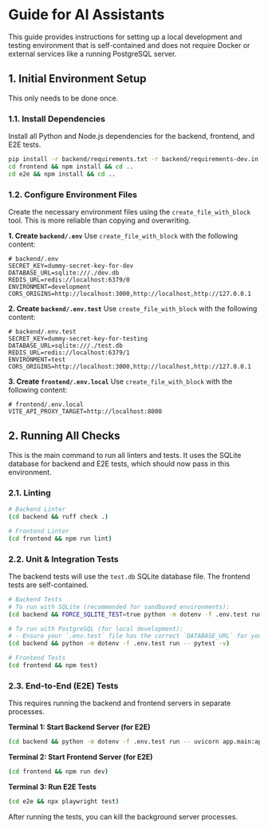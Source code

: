 # Guide for AI Assistants

This guide provides instructions for setting up a local development and testing environment that is self-contained and does not require Docker or external services like a running PostgreSQL server.

## 1. Initial Environment Setup

This only needs to be done once.

### 1.1. Install Dependencies

Install all Python and Node.js dependencies for the backend, frontend, and E2E tests.

```bash
pip install -r backend/requirements.txt -r backend/requirements-dev.in
cd frontend && npm install && cd ..
cd e2e && npm install && cd ..
```

### 1.2. Configure Environment Files

Create the necessary environment files using the `create_file_with_block` tool. This is more reliable than copying and overwriting.

**1. Create `backend/.env`**
Use `create_file_with_block` with the following content:
```
# backend/.env
SECRET_KEY=dummy-secret-key-for-dev
DATABASE_URL=sqlite:///./dev.db
REDIS_URL=redis://localhost:6379/0
ENVIRONMENT=development
CORS_ORIGINS=http://localhost:3000,http://localhost,http://127.0.0.1
```

**2. Create `backend/.env.test`**
Use `create_file_with_block` with the following content:
```
# backend/.env.test
SECRET_KEY=dummy-secret-key-for-testing
DATABASE_URL=sqlite:///./test.db
REDIS_URL=redis://localhost:6379/1
ENVIRONMENT=test
CORS_ORIGINS=http://localhost:3000,http://localhost,http://127.0.0.1
```

**3. Create `frontend/.env.local`**
Use `create_file_with_block` with the following content:
```
# frontend/.env.local
VITE_API_PROXY_TARGET=http://localhost:8000
```

## 2. Running All Checks

This is the main command to run all linters and tests. It uses the SQLite database for backend and E2E tests, which should now pass in this environment.

### 2.1. Linting

```bash
# Backend Linter
(cd backend && ruff check .)

# Frontend Linter
(cd frontend && npm run lint)
```

### 2.2. Unit & Integration Tests

The backend tests will use the `test.db` SQLite database file. The frontend tests are self-contained.

```bash
# Backend Tests
# To run with SQLite (recommended for sandboxed environments):
(cd backend && FORCE_SQLITE_TEST=true python -m dotenv -f .env.test run -- pytest -v)

# To run with PostgreSQL (for local development):
# - Ensure your `.env.test` file has the correct `DATABASE_URL` for your PostgreSQL instance.
(cd backend && python -m dotenv -f .env.test run -- pytest -v)

# Frontend Tests
(cd frontend && npm test)
```

### 2.3. End-to-End (E2E) Tests

This requires running the backend and frontend servers in separate processes.

**Terminal 1: Start Backend Server (for E2E)**
```bash
(cd backend && python -m dotenv -f .env.test run -- uvicorn app.main:app --host 127.0.0.1 --port 8001)
```

**Terminal 2: Start Frontend Server (for E2E)**
```bash
(cd frontend && npm run dev)
```

**Terminal 3: Run E2E Tests**
```bash
(cd e2e && npx playwright test)
```

After running the tests, you can kill the background server processes.

